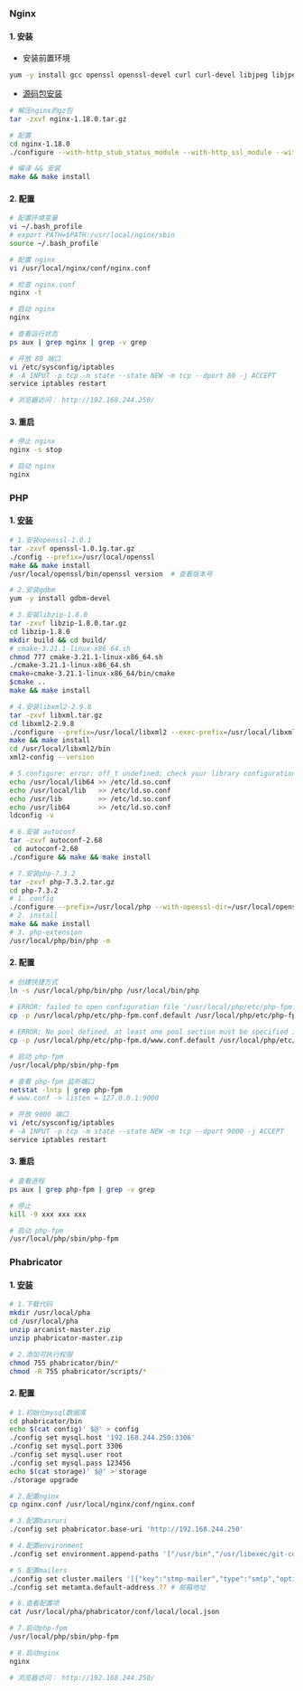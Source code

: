 ###  Nginx

#### 1. 安装

- 安装前置环境
```sh
yum -y install gcc openssl openssl-devel curl curl-devel libjpeg libjpeg-devel libpng libpng-devel freetype freetype-devel pcre pcre-devel libxslt libxslt-devel bzip2 bzip2-devel
```

- [源码包安装](https://pan.baidu.com/disk/main?errmsg=Auth+Login+Sucess&errno=0&from=oldversion&ssnerror=0&#/index?category=all&path=%2Fpackages%2Flinux%2Fcentos-6.2%2Fnginx)
```sh
# 解压nginx的gz包
tar -zxvf nginx-1.18.0.tar.gz

# 配置
cd nginx-1.18.0
./configure --with-http_stub_status_module --with-http_ssl_module --with-stream

# 编译 && 安装
make && make install
```

#### 2. 配置

```sh
# 配置环境变量
vi ~/.bash_profile
# export PATH=$PATH:/usr/local/nginx/sbin
source ~/.bash_profile

# 配置 nginx
vi /usr/local/nginx/conf/nginx.conf

# 检查 nginx.conf
nginx -t

# 启动 nginx
nginx

# 查看运行状态
ps aux | grep nginx | grep -v grep

# 开放 80 端口
vi /etc/sysconfig/iptables
# -A INPUT -p tcp -m state --state NEW -m tcp --dport 80 -j ACCEPT
service iptables restart

# 浏览器访问： http://192.168.244.250/
```

#### 3. 重启

```sh
# 停止 nginx
nginx -s stop

# 启动 nginx
nginx
```

###  PHP

#### 1. [安装](https://pan.baidu.com/disk/main?errmsg=Auth+Login+Sucess&errno=0&from=oldversion&ssnerror=0&#/index?category=all&path=%2Fpackages%2Flinux%2Fcentos-6.2%2Fphp)

```sh
# 1.安装openssl-1.0.1
tar -zxvf openssl-1.0.1g.tar.gz
./config --prefix=/usr/local/openssl
make && make install
/usr/local/openssl/bin/openssl version  # 查看版本号

# 2.安装gdbm
yum -y install gdbm-devel

# 3.安装libzip-1.8.0
tar -zxvf libzip-1.8.0.tar.gz
cd libzip-1.8.0
mkdir build && cd build/
# cmake-3.21.1-linux-x86_64.sh
chmod 777 cmake-3.21.1-linux-x86_64.sh
./cmake-3.21.1-linux-x86_64.sh
cmake=cmake-3.21.1-linux-x86_64/bin/cmake
$cmake ..
make && make install

# 4.安装libxml2-2.9.8
tar -zxvf libxml.tar.gz
cd libxml2-2.9.8
./configure --prefix=/usr/local/libxml2 --exec-prefix=/usr/local/libxml2 --without-python
make && make install
cd /usr/local/libxml2/bin
xml2-config --version

# 5.configure: error: off_t undefined; check your library configuration
echo /usr/local/lib64 >> /etc/ld.so.conf
echo /usr/local/lib   >> /etc/ld.so.conf
echo /usr/lib         >> /etc/ld.so.conf
echo /usr/lib64       >> /etc/ld.so.conf
ldconfig -v

# 6.安装 autoconf
tar -zxvf autoconf-2.68
 cd autoconf-2.68
./configure && make && make install

# 7.安装php-7.3.2
tar -zxvf php-7.3.2.tar.gz
cd php-7.3.2
# 1. config
./configure --prefix=/usr/local/php --with-openssl-dir=/usr/local/openssl --with-openssl --with-mysqli --with-curl --with-pdo-mysql --with-ldap --enable-fpm --enable-mbstring --enable-pcntl --enable-sockets
# 2. install
make && make install
# 3. php-extension
/usr/local/php/bin/php -m
```

#### 2. 配置

```sh
# 创建快捷方式
ln -s /usr/local/php/bin/php /usr/local/bin/php
 
# ERROR: failed to open configuration file '/usr/local/php/etc/php-fpm.conf': No such file or directory (2)
cp -p /usr/local/php/etc/php-fpm.conf.default /usr/local/php/etc/php-fpm.conf

# ERROR: No pool defined. at least one pool section must be specified in config file
cp -p /usr/local/php/etc/php-fpm.d/www.conf.default /usr/local/php/etc/php-fpm.d/www.conf

# 启动 php-fpm
/usr/local/php/sbin/php-fpm

# 查看 php-fpm 监听端口
netstat -lntp | grep php-fpm
# www.conf -> listen = 127.0.0.1:9000

# 开放 9000 端口
vi /etc/sysconfig/iptables
# -A INPUT -p tcp -m state --state NEW -m tcp --dport 9000 -j ACCEPT
service iptables restart
```

#### 3. 重启

```sh
# 查看进程
ps aux | grep php-fpm | grep -v grep

# 停止
kill -9 xxx xxx xxx

# 启动 php-fpm
/usr/local/php/sbin/php-fpm
```

### Phabricator

#### 1. [安装](https://pan.baidu.com/disk/main?errmsg=Auth+Login+Sucess&errno=0&from=oldversion&ssnerror=0&#/index?category=all&path=%2Fpackages%2Flinux%2Fcentos-6.2%2Fphabricator)

```sh
# 1.下载代码
mkdir /usr/local/pha
cd /usr/local/pha
unzip arcanist-master.zip
unzip phabricator-master.zip

# 2.添加可执行权限
chmod 755 phabricator/bin/*
chmod -R 755 phabricator/scripts/*
```

#### 2. 配置

```sh
# 1.初始化mysql数据库
cd phabricator/bin
echo $(cat config)' $@' > config
./config set mysql.host '192.168.244.250:3306'
./config set mysql.port 3306
./config set mysql.user root
./config set mysql.pass 123456
echo $(cat storage)' $@' > storage
./storage upgrade

# 2.配置nginx
cp nginx.conf /usr/local/nginx/conf/nginx.conf

# 3.配置basruri
./config set phabricator.base-uri 'http://192.168.244.250'

# 4.配置environment
./config set environment.append-paths '["/usr/bin","/usr/libexec/git-core"]'

# 5.配置mailers
./config set cluster.mailers '[{"key":"stmp-mailer","type":"smtp","options":{"host":"smtp.163.com","port":994,"user":"??","password":"??","protocol":"ssl"}}]' # 邮箱地址+授权码
./config set metamta.default-address ?? # 邮箱地址

# 6.查看配置项
cat /usr/local/pha/phabricator/conf/local/local.json

# 7.启动php-fpm
/usr/local/php/sbin/php-fpm

# 8.启动nginx
nginx

# 浏览器访问： http://192.168.244.250/
```